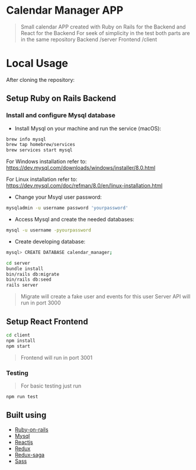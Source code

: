 # Calendar Manager APP

> Small calendar APP created with Ruby on Rails for the Backend and React for the Backend
> For seek of simplicity in the test both parts are in the same repository
> Backend /server
> Frontend /client

# Local Usage

After cloning the repository:

## Setup Ruby on Rails Backend

### Install and configure Mysql database

- Install Mysql on your machine and run the service (macOS):

```bash
brew info mysql
brew tap homebrew/services
brew services start mysql
```

For Windows installation refer to:
https://dev.mysql.com/downloads/windows/installer/8.0.html

For Linux installation refer to:
https://dev.mysql.com/doc/refman/8.0/en/linux-installation.html

- Change your Msyql user password:

```bash
mysqladmin -u username password 'yourpassword'
```

- Access Mysql and create the needed databases:

```bash
mysql -u username -pyourpassword
```

- Create developing database:

```bash
mysql> CREATE DATABASE calendar_manager;
```

```bash
cd server
bundle install
bin/rails db:migrate
bin/rails db:seed
rails server
```

> Migrate will create a fake user and events for this user
> Server API will run in port 3000

## Setup React Frontend

```bash
cd client
npm install
npm start
```

> Frontend will run in port 3001

### Testing

> For basic testing just run

```bash
npm run test
```

## Built using

- [Ruby-on-rails](https://rubyonrails.org/)
- [Mysql](https://www.mysql.com/)
- [Reactjs](https://reactjs.org/)
- [Redux](https://redux.js.org/)
- [Redux-saga](https://github.com/redux-saga/redux-saga)
- [Sass](https://sass-lang.com/)
